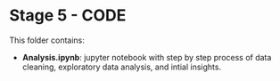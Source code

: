 # Stage 5 - CODE

This folder contains:

- **Analysis.ipynb**: jupyter notebook with step by step process of data
  cleaning, exploratory data analysis, and intial insights.


